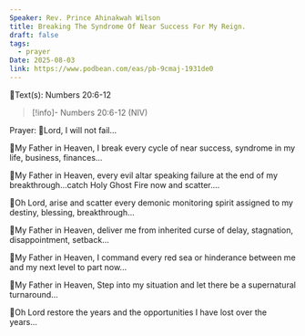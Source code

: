 ```yaml
---
Speaker: Rev. Prince Ahinakwah Wilson
title: Breaking The Syndrome Of Near Success For My Reign.
draft: false
tags:
  - prayer
Date: 2025-08-03
link: https://www.podbean.com/eas/pb-9cmaj-1931de0
---
```

📖Text(s): Numbers 20:6-12

>[!info]- Numbers 20:6-12 (NIV)
>

Prayer:
🛐Lord, I will not fail...

🛐My Father in Heaven, I break every cycle of near success, syndrome in my life, business, finances...

🛐My Father in Heaven, every evil altar speaking failure at the end of my breakthrough...catch Holy Ghost Fire now and scatter....

🛐Oh Lord, arise and scatter every demonic monitoring spirit assigned to my destiny, blessing, breakthrough... 

🛐My Father in Heaven, deliver me from inherited curse of delay, stagnation, disappointment, setback...

🛐My Father in Heaven, I command every red sea or hinderance between me and my next level to part now...

🛐My Father in Heaven, Step into my situation and let there be a supernatural turnaround...

🛐Oh Lord restore the years and the opportunities I have lost over the years...
